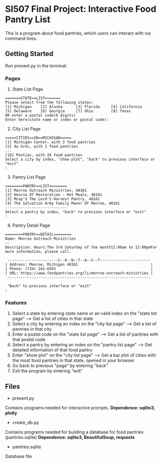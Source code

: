# SI507 Final Project: Interactive Food Pantry List

This is a program about food pantries, which users can interact with via command lines.

## Getting Started

Run present.py in the terminal.

### Pages

1. State List Page
```
=======STATE==LIST=======
Please select from the following states:
[1] Michigan    [2] Alaska      [3] Florida     [4] California  
[5] Delaware    [6] Georgia     [7] Ohio        [8] Texas
OR enter a postal code(6 digits)
Enter here(state name or index or postal code):
``` 

2. City List Page
```
=====CITIES==IN==MICHIGAN=====
[1] Michigan Center, with 3 food pantries
[2] Au Gres, with 2 food pantries
...
[10] Pontiac, with 26 food pantries
Select a city by index, "show plot", "back" to previous interface or "exit"
:
```

3. Pantry List Page
```
========PANTRY==LIST========
[1] Monroe Outreach Ministries, 48161
[2] Hourse Of Restoration - Hot Meals, 48161
[3] Mcop'S The Lord'S Harvest Pantry, 48161
[4] The Salvation Army Family Manor Of Monroe, 48161
----------------------------
Select a pantry by index, "back" to previous interface or "exit"
: 
```

4. Pantry Detail Page
```
========PANTRY==DETAIL========
Name: Monroe Outreach Ministries
--
Description: Hours:The 3rd Saturday of the month11:00am to 12:00pmFor more information, please call.

 -----------------------C--O--N--T--A--C--T-----------------------
| Address: Monroe, Michigan 48161                                 |
| Phone: (734) 241-6955                                           |
| URL: https://www.foodpantries.org/li/monroe-outreach-ministries |
 -----------------------------------------------------------------

 "Back" to previous interface or "exit"
: 
```

### Features

1. Select a state by entering state name or an valid index on the "state list page"  --> Get a list of cities in that state
2. Select a city by entering an index on the "city list page" --> Get a list of pantries in that city
3. Enter a postal code on the "state list page" --> Get a list of pantries with that postal code
4. Select a pantry by entering an index on the "pantry list page" --> Get detailed information of that food pantry
5. Enter "show plot" on the "city list page" --> Get a bar plot of cities with the most food pantries in that state, opened in your browser
6. Go back to previous "page" by entering "back"
7. Exit the program by entering "exit"

## Files

* present.py

Contains programs needed for interactive prompts.
**Dependence: sqlite3, plotly**

* create_db.py

Contains programs needed for building a database for food pantries (pantries.sqlite)
**Dependence: sqlite3, BeautifulSoup, requests**

* pantries.sqlite

Database file